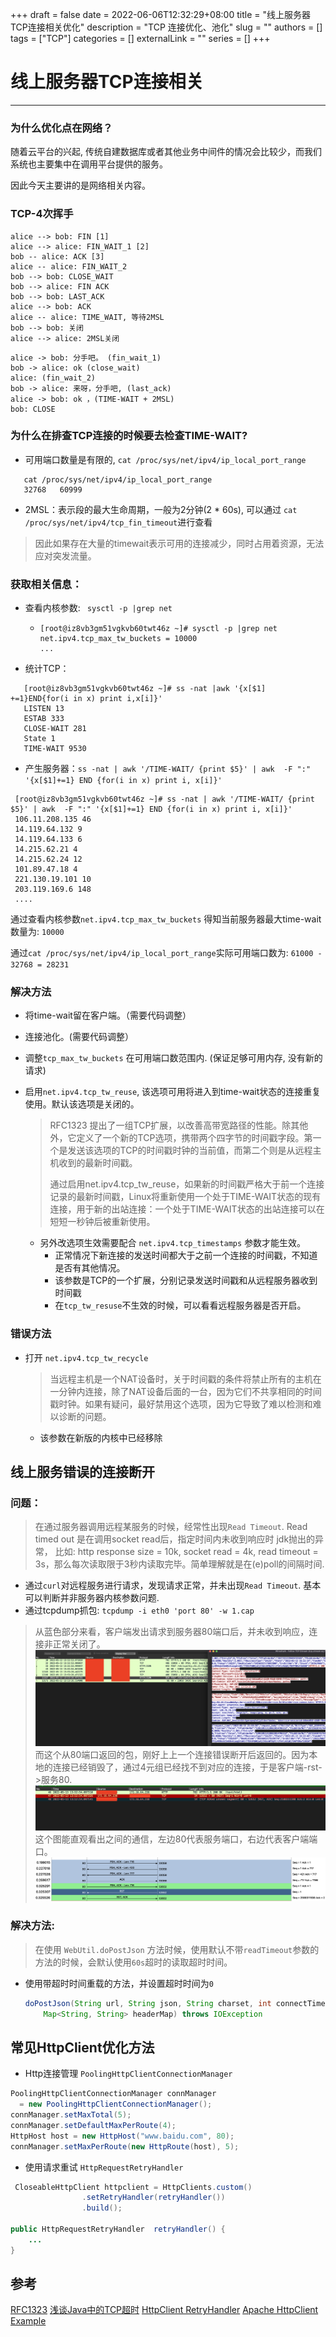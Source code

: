 +++
draft = false
date = 2022-06-06T12:32:29+08:00
title = "线上服务器TCP连接相关优化"
description = "TCP 连接优化、池化"
slug = ""
authors = []
tags = ["TCP"]
categories = []
externalLink = ""
series = []
+++


# 线上服务器TCP连接相关

---

### 为什么优化点在网络？
随着云平台的兴起, 传统自建数据库或者其他业务中间件的情况会比较少，而我们系统也主要集中在调用平台提供的服务。

因此今天主要讲的是网络相关内容。

### TCP-4次挥手

```sequence
alice --> bob: FIN [1]
alice --> alice: FIN_WAIT_1 [2] 
bob -- alice: ACK [3]
alice -- alice: FIN_WAIT_2
bob --> bob: CLOSE_WAIT
bob --> alice: FIN ACK
bob --> bob: LAST_ACK
alice --> bob: ACK
alice -- alice: TIME_WAIT, 等待2MSL
bob --> bob: 关闭
alice --> alice: 2MSL关闭
```

```
alice -> bob: 分手吧。 (fin_wait_1)
bob -> alice: ok (close_wait)
alice: (fin_wait_2)
bob -> alice: 来呀，分手吧, (last_ack)
alice -> bob: ok ，(TIME-WAIT + 2MSL)
bob: CLOSE
```



### 为什么在排查TCP连接的时候要去检查TIME-WAIT? 

- 可用端口数量是有限的, `cat /proc/sys/net/ipv4/ip_local_port_range` 

 ```
    cat /proc/sys/net/ipv4/ip_local_port_range
    32768   60999
 ```

- 2MSL：表示段的最大生命周期，一般为2分钟(2 * 60s), 可以通过 `cat /proc/sys/net/ipv4/tcp_fin_timeout`进行查看

> 因此如果存在大量的timewait表示可用的连接减少，同时占用着资源，无法应对突发流量。

### 获取相关信息：

- 查看内核参数: ` sysctl -p |grep net`

  - ```shell
    [root@iz8vb3gm51vgkvb60twt46z ~]# sysctl -p |grep net
    net.ipv4.tcp_max_tw_buckets = 10000
    ...
    ```

- 统计TCP：

 ```shell
    [root@iz8vb3gm51vgkvb60twt46z ~]# ss -nat |awk '{x[$1] +=1}END{for(i in x) print i,x[i]}'
    LISTEN 13
    ESTAB 333
    CLOSE-WAIT 281
    State 1
    TIME-WAIT 9530
 ```

- 产生服务器：`ss -nat | awk '/TIME-WAIT/ {print $5}' | awk  -F ":" '{x[$1]+=1} END {for(i in x) print i, x[i]}'`

 ```shell
  [root@iz8vb3gm51vgkvb60twt46z ~]# ss -nat | awk '/TIME-WAIT/ {print $5}' | awk  -F ":" '{x[$1]+=1} END {for(i in x) print i, x[i]}'
  106.11.208.135 46
  14.119.64.132 9
  14.119.64.133 6
  14.215.62.21 4
  14.215.62.24 12
  101.89.47.18 4
  221.130.19.101 10
  203.119.169.6 148
  ....
 ```



通过查看内核参数`net.ipv4.tcp_max_tw_buckets` 得知当前服务器最大time-wait数量为: `10000`

通过`cat /proc/sys/net/ipv4/ip_local_port_range`实际可用端口数为: `61000 - 32768 = 28231`

### 解决方法

- 将time-wait留在客户端。（需要代码调整）

- 连接池化。(需要代码调整）

- 调整`tcp_max_tw_buckets` 在可用端口数范围内. (保证足够可用内存, 没有新的请求)

- 启用`net.ipv4.tcp_tw_reuse`, 该选项可用将进入到time-wait状态的连接重复使用。默认该选项是关闭的。
  > RFC1323 提出了一组TCP扩展，以改善高带宽路径的性能。除其他外，它定义了一个新的TCP选项，携带两个四字节的时间戳字段。第一个是发送该选项的TCP的时间戳时钟的当前值，而第二个则是从远程主机收到的最新时间戳。
  >
  > 通过启用net.ipv4.tcp_tw_reuse，如果新的时间戳严格大于前一个连接记录的最新时间戳，Linux将重新使用一个处于TIME-WAIT状态的现有连接，用于新的出站连接：一个处于TIME-WAIT状态的出站连接可以在短短一秒钟后被重新使用。 
  - 另外改选项生效需要配合 `net.ipv4.tcp_timestamps` 参数才能生效。
    - 正常情况下新连接的发送时间都大于之前一个连接的时间戳，不知道是否有其他情况。
    - 该参数是TCP的一个扩展，分别记录发送时间戳和从远程服务器收到时间戳
    - 在`tcp_tw_resuse`不生效的时候，可以看看远程服务器是否开启。

### 错误方法

- 打开 `net.ipv4.tcp_tw_recycle` 
	> 当远程主机是一个NAT设备时，关于时间戳的条件将禁止所有的主机在一分钟内连接，除了NAT设备后面的一台，因为它们不共享相同的时间戳时钟。如果有疑问，最好禁用这个选项，因为它导致了难以检测和难以诊断的问题。
	
	- 该参数在新版的内核中已经移除



## 线上服务错误的连接断开

### 问题：

> 在通过服务器调用远程某服务的时候，经常性出现`Read Timeout`. 
> Read timed out 是在调用socket read后，指定时间内未收到响应时 jdk抛出的异常， 比如: http response size = 10k, socket read = 4k, read timeout = 3s，那么每次读取限于3秒内读取完毕。简单理解就是在(e)poll的间隔时间.

- 通过`curl`对远程服务进行请求，发现请求正常，并未出现`Read Timeout`. 基本可以判断并非服务器内核参数问题.
- 通过tcpdump抓包: `tcpdump -i eth0 'port 80' -w 1.cap` 

> 从蓝色部分来看，客户端发出请求到服务器80端口后，并未收到响应，连接非正常关闭了。
> ![online-server-1](/images/online-server-1.png)
> 而这个从80端口返回的包，刚好上上一个连接错误断开后返回的。因为本地的连接已经销毁了，通过4元组已经找不到对应的连接，于是客户端-rst->服务80.
> ![online-server-2](/images/online-server-2.png)
> 这个图能直观看出之间的通信，左边80代表服务端口，右边代表客户端端口。
> ![online-server-3](/images/online-server-3.png)

### 解决方法: 

> 在使用 `WebUtil.doPostJson` 方法时候，使用默认不带`readTimeout`参数的方法的时候，会默认使用`60s`超时的读取超时时间。

- 使用带超时时间重载的方法，并设置超时时间为`0`

  ```java
  doPostJson(String url, String json, String charset, int connectTimeout, int readTimeout,
      Map<String, String> headerMap) throws IOException 
  ```



## 常见HttpClient优化方法

- Http连接管理 `PoolingHttpClientConnectionManager` 
```java
PoolingHttpClientConnectionManager connManager 
  = new PoolingHttpClientConnectionManager();
connManager.setMaxTotal(5);
connManager.setDefaultMaxPerRoute(4);
HttpHost host = new HttpHost("www.baidu.com", 80);
connManager.setMaxPerRoute(new HttpRoute(host), 5);
```
- 使用请求重试 `HttpRequestRetryHandler`
```java
 CloseableHttpClient httpclient = HttpClients.custom()
                .setRetryHandler(retryHandler())
                .build();

public HttpRequestRetryHandler  retryHandler() {
	...
}
```


## 参考

[RFC1323](https://datatracker.ietf.org/doc/html/rfc1323)
[浅谈Java中的TCP超时](https://hoswey.github.io/2019/07/23/%E6%B5%85%E8%B0%88Java%E4%B8%AD%E7%9A%84TCP%E8%B6%85%E6%97%B6/)
[HttpClient RetryHandler](https://www.jianshu.com/p/ade80fe11f58)
[Apache HttpClient Example](https://www.baeldung.com/httpclient-connection-management)
